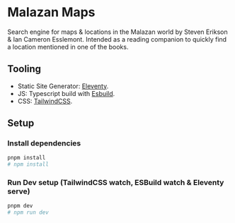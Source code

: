 # Malazan Maps

Search engine for maps & locations in the Malazan world by Steven Erikson & Ian Cameron Esslemont. Intended as a reading companion to quickly find a location mentioned in one of the books.

## Tooling

- Static Site Generator: [Eleventy](https://www.11ty.dev/).
- JS: Typescript build with [Esbuild](https://esbuild.github.io/).
- CSS: [TailwindCSS](https://tailwindcss.com/).

## Setup

### Install dependencies

```bash
pnpm install
# npm install
```

### Run Dev setup (TailwindCSS watch, ESBuild watch & Eleventy serve)

```bash
pnpm dev
# npm run dev
```
